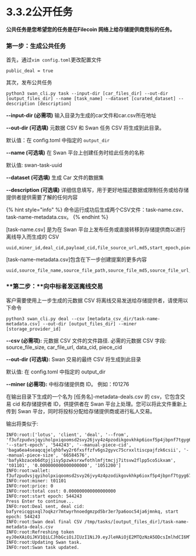 # 3.3.2公开任务

**公共任务是您希望您的任务是在Filecoin 网络上给存储提供商竞标的任务。**

### **第一步：生成公共任务**

首先，通过`vim config.toml`更改配置文件

`public_deal = true`

其次，发布公共任务

```
python3 swan_cli.py task --input-dir [car_files_dir] --out-dir [output_files_dir] --name [task_name] --dataset [curated_dataset] --description [description]
```

**--input-dir (必需项)** 输入目录为生成的car文件和car.csv所在地址

**--out-dir (可选填)** 元数据 CSV 和 Swan 任务 CSV 将生成到此目录。

默认值：在 config.toml 中指定的 `output_dir`

**--name (可选填)** 在 Swan 平台上创建任务时给此任务的名称

默认值: swan-task-uuid

**--dataset (可选填)** 生成 Car 文件的数据集

**--description (可选填)** 详细信息填写，用于更好地描述数据或限制任务或给存储提供者提供需要了解的任何内容

{% hint style="info" %}
命令运行成功后生成两个CSV文件：task-name.csv、task-name-metadata.csv。
{% endhint %}

\[task-name.csv] 是为在 Swan 平台上发布任务或直接转移到存储提供商以进行离线导入而生成的 CSV

```
uuid,miner_id,deal_cid,payload_cid,file_source_url,md5,start_epoch,piece_cid,file_size
```

\[task-name-metadata.csv]包含在下一步创建提案的更多内容

```
uuid,source_file_name,source_file_path,source_file_md5,source_file_url,source_file_size,car_file_name,car_file_path,car_file_md5,car_file_url,car_file_size,deal_cid,data_cid,piece_cid,miner_id,start_epoch
```

### **第二步：**向中标者发送离线交易

客户需要使用上一步生成的元数据 CSV 将离线交易发送给存储提供者，请使用以下命令

```
python3 swan_cli.py deal --csv [metadata_csv_dir/task-name-metadata.csv] --out-dir [output_files_dir] --miner [storage_provider_id]
```

**--csv (必需项):** 元数据 CSV 文件的文件路径. 必需的元数据 CSV 字段: source\_file\_size, car\_file\_url, data\_cid, piece\_cid

**--out-dir (可选填):** Swan 交易的最终 CSV 将生成到此目录

默认值: 在 config.toml 中指定的 output\_dir&#x20;

**--miner (必需项):** 中标存储提供商 ID。 例如：f01276

在输出目录下生成的一个名为 \[任务名]-metadata-deals.csv 的 csv，它包含交易 cid 和存储提供者 ID，供提供者在 Swan 平台上处理。您可以将此文件重新上传到 Swan 平台，同时将投标分配给存储提供商或进行私人交易。



输出将类似于:

```
INFO:root:['lotus', 'client', 'deal', '--from', 'f3ufzpudvsjqyiholpxiqoomsd2svy26jvy4z4pzodikgovkhkp6ioxf5p4jbpnf7tgyg67dny4j75e7og7zeq', '--start-epoch', '544243', '--manual-piece-cid', 'baga6ea4seaqcqjelghbfwy2r6fxsffzfv6gs2gyvc75crxxltiscpajfzk6csii', '--manual-piece-size', '66584576', 'bafykbzaceb6dtpjjisy5pzwksrxwfothlmfjtmcjj7itsvw2flpp5co5ikxam', 't01101', '0.000000000000000000', '1051200']
INFO:root:wallet: f3ufzpudvsjqyiholpxiqoomsd2svy26jvy4z4pzodikgovkhkp6ioxf5p4jbpnf7tgyg67dny4j75e7og7zeq
INFO:root:miner: t01101
INFO:root:price: 0
INFO:root:total cost: 0.000000000000000000
INFO:root:start epoch: 544243
Press Enter to continue...
INFO:root:Deal sent, deal cid: bafyreicqgsxql7oqkzr7mtwyrhnoedgmzpd5br3er7pa6ooc54ja6jmnkq, start epoch: 544243
INFO:root:Swan deal final CSV /tmp/tasks/[output_files_dir]/task-name-metadata-deals.csv
INFO:root:Refreshing token
eyJ0eXAiOiJKV1QiLCJhbGciOiJIUzI1NiJ9.eyJleHAiOjE2MTQzNzA5ODcsImlhdCI6MTYxNDI4NDU4Nywic3ViIjoiV2pIVkJDYWIxM2FyUURlUldwbkw0QSJ9.Hn8f0z2Ew6DuL2E2ELgpi9_Gj8xrg28S3v31dTUW32s
INFO:root:Updating Swan task.
INFO:root:Swan task updated.
```

